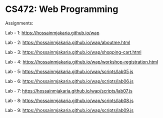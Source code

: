 # CS472: Web Programming

Assignments:

Lab - 1: https://hossainmjakaria.github.io/wap

Lab - 2: https://hossainmjakaria.github.io/wap/aboutme.html

Lab - 3: https://hossainmjakaria.github.io/wap/shopping-cart.html

Lab - 4: https://hossainmjakaria.github.io/wap/workshop-registration.html

Lab - 5: https://hossainmjakaria.github.io/wap/scripts/lab05.js

Lab - 6: https://hossainmjakaria.github.io/wap/scripts/lab06.js

Lab - 7: https://hossainmjakaria.github.io/wap/scripts/lab07.js

Lab - 8: https://hossainmjakaria.github.io/wap/scripts/lab08.js

Lab - 9: https://hossainmjakaria.github.io/wap/scripts/lab09.js